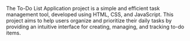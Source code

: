The To-Do List Application project is a simple and efficient task management tool, developed using HTML, CSS, and JavaScript. This project aims to help users organize and prioritize their daily tasks by providing an intuitive interface for creating, managing, and tracking to-do items.
